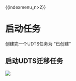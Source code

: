 {{indexmenu_n>2}}

# 启动任务

创建完一个UDTS任务为 “已创建” 

## 启动UDTS迁移任务

![](http://udts-doc.cn-bj.ufileos.com/starttask.png)

